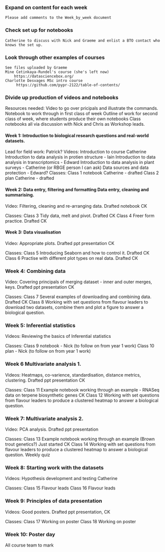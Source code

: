 ### Expand on content for each week
    Please add comments to the Week_by_week document

### Check set up for notebooks 
    Catherine to discuss with Nick and Graeme and enlist a BTO contact who knows the set up.

### Look through other examples of courses
    See files uploaded by Graeme
    Mine Cetinkaya-Rundel's course (she's left now)
        https://datasciencebox.org/
    Charlotte Desvages MSc intro course
         https://github.com/pypr-2122/table-of-contents/

### Divide up production of videos and notebooks
Resources needed:
    Video to go over pricipals and illustrate the commands.
    Notebook to work through in first class of week
    Outline of work for second class of week, where students produce their own notebooks
    Class notebooks all via discussion with Nick and Chris as Workshop leads.

#### Week 1: Introduction to biological research questions and real-world datasets.  
Lead for field work:  Patrick?
Videos: 
    Introduction to course Catherine
    Introduction to data analysis in protien structure - Iain
    Introduction to data analysis in transcriptomics - Edward
    Introduction to data analysis in plant surveys - Catherine (or RBGE person I can ask)
    Data sources and data protection - Edward?
Classes:
    Class 1 notebook Catherine - drafted
    Class 2 plan Catherine - drafted

#### Week 2: Data entry, filtering and formatting Data entry, cleaning and summarising.  
Video: 
    Filtering, cleaning and re-arranging data.  Drafted notebook CK

Classes:
    Class 3 Tidy data, melt and pivot.  Drafted CK
    Class 4 Freer form practice.  Drafted CK
 
#### Week 3: Data visualisation  
Video: 
    Appropriate plots.  Drafted ppt presentation  CK

Classes:
    Class 5 Introducing Seaborn and how to control it.  Drafted  CK
    Class 6 Practise with different plot types on real data.  Drafted CK


### Week 4: Combining data 
Video: 
    Covering principals of merging dataset - inner and outer merges, keys.  Drafted ppt presentation CK

Classes:
    Class 7 Several examples of downloading and combining data.  Drafted CK
    Class 8 Working with set questions from flavour leaders to download two datasets, combine them and plot a figure to answer a biological question.


### Week 5: Inferential statistics   
Videos: 
    Reviewing the basics of Inferential statistics

Classes:
    Class 9 notebook - Nick (to follow on from year 1 work)
    Class 10 plan - Nick (to follow on from year 1 work)

### Week 6 Multivariate analysis 1.  
Videos: 
    Heatmaps, co-varience, standardisation, distance metrics, clustering. Drafted ppt presentation CK

Classes:
    Class 11 Example notebook working through an example - RNASeq data on terpene biosynthetic genes CK
    Class 12 Working with set questions from flavour leaders to produce a clustered heatmap to answer a biological question.

### Week 7: Multivariate analysis 2.  
Video: 
    PCA analysis. Drafted ppt presentation

Classes:
    Class 13 Example notebook working through an example (Brown trout genetics?) Just started CK
    Class 14 Working with set questions from flavour leaders to produce a clustered heatmap to answer a biological question.
Weekly quiz  

### Week 8: Starting work with the datasets  
Videos: 
    Hypothesis development and testing Catherine

Classes:
    Class 15 Flavour leads
    Class 16 Flavour leads

### Week 9: Principles of data presentation  
Videos: 
    Good posters.  Drafted ppt presentation, CK

Classes:
    Class 17 Working on poster
    Class 18 Working on poster

### Week 10: Poster day  
All course team to mark



